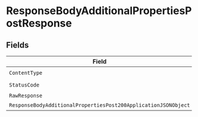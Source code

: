 # ResponseBodyAdditionalPropertiesPostResponse


## Fields

| Field                                                                                                                                        | Type                                                                                                                                         | Required                                                                                                                                     | Description                                                                                                                                  |
| -------------------------------------------------------------------------------------------------------------------------------------------- | -------------------------------------------------------------------------------------------------------------------------------------------- | -------------------------------------------------------------------------------------------------------------------------------------------- | -------------------------------------------------------------------------------------------------------------------------------------------- |
| `ContentType`                                                                                                                                | *string*                                                                                                                                     | :heavy_check_mark:                                                                                                                           | N/A                                                                                                                                          |
| `StatusCode`                                                                                                                                 | *int*                                                                                                                                        | :heavy_check_mark:                                                                                                                           | N/A                                                                                                                                          |
| `RawResponse`                                                                                                                                | [*http.Response](https://pkg.go.dev/net/http#Response)                                                                                       | :heavy_minus_sign:                                                                                                                           | N/A                                                                                                                                          |
| `ResponseBodyAdditionalPropertiesPost200ApplicationJSONObject`                                                                               | [*ResponseBodyAdditionalPropertiesPost200ApplicationJSON](../../models/operations/responsebodyadditionalpropertiespost200applicationjson.md) | :heavy_minus_sign:                                                                                                                           | OK                                                                                                                                           |